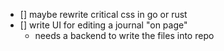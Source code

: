 - [] maybe rewrite critical css in go or rust
- [] write UI for editing a journal "on page"
    - needs a backend to write the files into repo